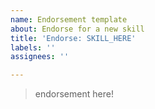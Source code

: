 ```yaml
---
name: Endorsement template
about: Endorse for a new skill
title: 'Endorse: SKILL_HERE'
labels: ''
assignees: ''

---
```


> endorsement here!
